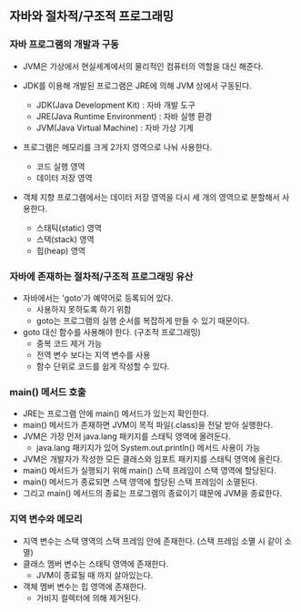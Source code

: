 ## 자바와 절차적/구조적 프로그래밍

### 자바 프로그램의 개발과 구동
- JVM은 가상에서 현실세계에서의 물리적인 컴퓨터의 역할을 대신 해준다.
- JDK를 이용해 개발된 프로그램은 JRE에 의해 JVM 상에서 구동된다.
  - JDK(Java Development Kit) : 자바 개발 도구
  - JRE(Java Runtime Environment) : 자바 실행 환경
  - JVM(Java Virtual Machine) : 자바 가상 기계

- 프로그램은 메모리를 크게 2가지 영역으로 나눠 사용한다.
  - 코드 실행 영역
  - 데이터 저장 영역
- 객체 지향 프로그램에서는 데이터 저장 영역을 다시 세 개의 영역으로 분할해서 사용한다.
  - 스태틱(static) 영역
  - 스택(stack) 영역
  - 힙(heap) 영역

### 자바에 존재하는 절차적/구조적 프로그래밍 유산
- 자바에서는 'goto'가 예약어로 등록되어 있다.
  - 사용하지 못하도록 하기 위함
  - goto는 프로그램의 실행 순서를 복잡하게 만들 수 있기 때문이다.
- goto 대신 함수를 사용해야 한다. (구조적 프로그래밍)
  - 중복 코드 제거 가능
  - 전역 변수 보다는 지역 변수를 사용
  - 함수 단위로 코드를 쉽게 작성할 수 있다.

### main() 메서드 호출
- JRE는 프로그램 안에 main() 메서드가 있는지 확인한다.
- main() 메서드가 존재하면 JVM이 목적 파일(.class)을 전달 받아 실행한다.
- JVM은 가장 먼저 java.lang 패키지를 스태틱 영역에 올려둔다.
  - java.lang 패키지가 있어 System.out.println() 메서드 사용이 가능
- JVM은 개발자가 작성한 모든 클래스와 임포트 패키지를 스태틱 영역에 올린다.
- main() 메서드가 실행되기 위해 main() 스택 프레임이 스택 영역에 할당된다.
- main() 메서드가 종료되면 스택 영역에 할당된 스택 프레임이 소멸된다.
- 그리고 main() 메서드의 종료는 프로그램의 종료이기 떄문에 JVM을 종료한다.

### 지역 변수와 메모리
- 지역 변수는 스택 영역의 스택 프레임 안에 존재한다. (스택 프레임 소멸 시 같이 소멸)
- 클래스 멤버 변수는 스태틱 영역에 존재한다.
  - JVM이 종료될 때 까지 살아있는다.
- 객체 멤버 변수는 힙 영역에 존재한다.
  - 가비지 컬렉터에 의해 제거된다.
